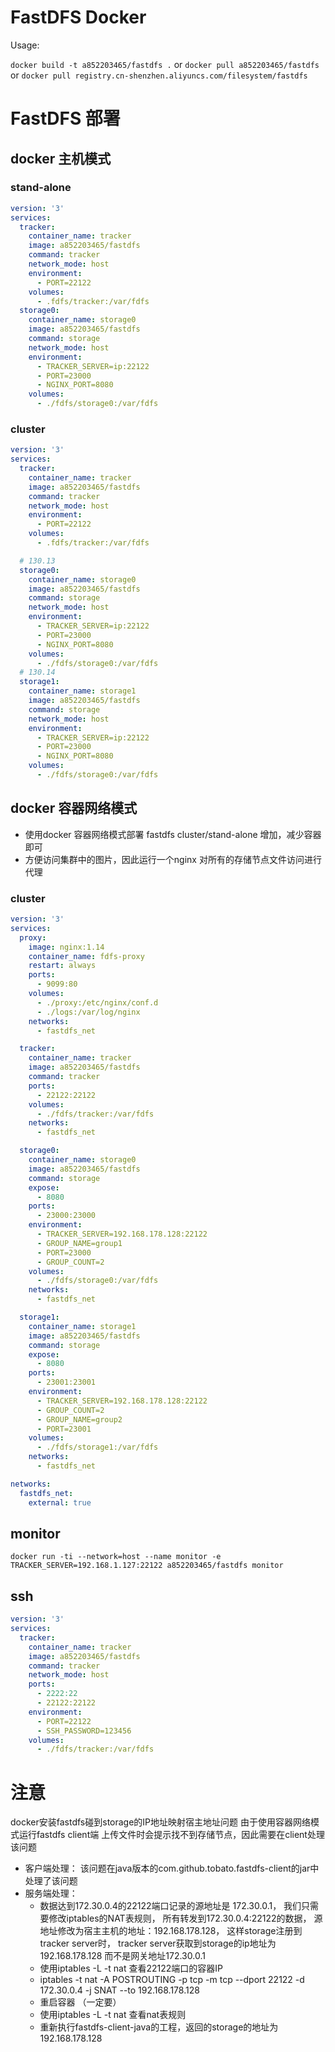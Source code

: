 # FastDFS Docker

Usage:

 `docker build -t a852203465/fastdfs .`
or
 `docker pull a852203465/fastdfs`
or
 `docker pull registry.cn-shenzhen.aliyuncs.com/filesystem/fastdfs`

# FastDFS 部署

## docker 主机模式
    
### stand-alone
```yaml
version: '3'
services:
  tracker:
    container_name: tracker
    image: a852203465/fastdfs
    command: tracker
    network_mode: host
    environment:
      - PORT=22122
    volumes:
      - .fdfs/tracker:/var/fdfs
  storage0:
    container_name: storage0
    image: a852203465/fastdfs
    command: storage
    network_mode: host
    environment:
      - TRACKER_SERVER=ip:22122
      - PORT=23000
      - NGINX_PORT=8080
    volumes:
      - ./fdfs/storage0:/var/fdfs
```

### cluster
```yaml
version: '3'
services:
  tracker:
    container_name: tracker
    image: a852203465/fastdfs
    command: tracker
    network_mode: host
    environment:
      - PORT=22122
    volumes:
      - .fdfs/tracker:/var/fdfs

  # 130.13
  storage0:
    container_name: storage0
    image: a852203465/fastdfs
    command: storage
    network_mode: host
    environment:
      - TRACKER_SERVER=ip:22122
      - PORT=23000
      - NGINX_PORT=8080
    volumes:
      - ./fdfs/storage0:/var/fdfs
  # 130.14
  storage1:
    container_name: storage1
    image: a852203465/fastdfs
    command: storage
    network_mode: host
    environment:
      - TRACKER_SERVER=ip:22122
      - PORT=23000
      - NGINX_PORT=8080
    volumes:
      - ./fdfs/storage0:/var/fdfs
```

## docker 容器网络模式

 - 使用docker 容器网络模式部署 fastdfs cluster/stand-alone 增加，减少容器即可
 - 方便访问集群中的图片，因此运行一个nginx 对所有的存储节点文件访问进行代理

### cluster
```yaml
version: '3'
services:
  proxy:
    image: nginx:1.14
    container_name: fdfs-proxy
    restart: always
    ports:
      - 9099:80
    volumes:
      - ./proxy:/etc/nginx/conf.d
      - ./logs:/var/log/nginx
    networks:
      - fastdfs_net

  tracker:
    container_name: tracker
    image: a852203465/fastdfs
    command: tracker
    ports:
      - 22122:22122
    volumes:
      - ./fdfs/tracker:/var/fdfs
    networks:
      - fastdfs_net

  storage0:
    container_name: storage0
    image: a852203465/fastdfs
    command: storage
    expose:
      - 8080
    ports:
      - 23000:23000
    environment:
      - TRACKER_SERVER=192.168.178.128:22122
      - GROUP_NAME=group1
      - PORT=23000
      - GROUP_COUNT=2
    volumes:
      - ./fdfs/storage0:/var/fdfs
    networks:
      - fastdfs_net

  storage1:
    container_name: storage1
    image: a852203465/fastdfs
    command: storage
    expose:
      - 8080
    ports:
      - 23001:23001
    environment:
      - TRACKER_SERVER=192.168.178.128:22122
      - GROUP_COUNT=2
      - GROUP_NAME=group2
      - PORT=23001
    volumes:
      - ./fdfs/storage1:/var/fdfs
    networks:
      - fastdfs_net

networks:
  fastdfs_net:
    external: true

```
## monitor

`docker run -ti --network=host --name monitor -e TRACKER_SERVER=192.168.1.127:22122 a852203465/fastdfs monitor`

## ssh
```yaml
version: '3'
services:
  tracker:
    container_name: tracker
    image: a852203465/fastdfs
    command: tracker
    network_mode: host
    ports:
      - 2222:22
      - 22122:22122
    environment:
      - PORT=22122
      - SSH_PASSWORD=123456
    volumes:
      - ./fdfs/tracker:/var/fdfs

```

# 注意
    
 docker安装fastdfs碰到storage的IP地址映射宿主地址问题 
 由于使用容器网络模式运行fastdfs client端 上传文件时会提示找不到存储节点，因此需要在client处理该问题
   
 - 客户端处理：
   该问题在java版本的com.github.tobato.fastdfs-client的jar中处理了该问题
 - 服务端处理：
    - 数据达到172.30.0.4的22122端口记录的源地址是 172.30.0.1，
        我们只需要修改iptables的NAT表规则，
        所有转发到172.30.0.4:22122的数据，
        源地址修改为宿主主机的地址：192.168.178.128，
        这样storage注册到tracker server时，
        tracker server获取到storage的ip地址为 192.168.178.128 
        而不是网关地址172.30.0.1
    - 使用iptables -L -t nat 查看22122端口的容器IP
    - iptables -t nat -A POSTROUTING -p tcp -m tcp --dport 22122 -d 172.30.0.4 -j SNAT --to 192.168.178.128  
    - 重启容器 （一定要）
    - 使用iptables -L -t nat 查看nat表规则
    - 重新执行fastdfs-client-java的工程，返回的storage的地址为 192.168.178.128 
    
 
 
 



